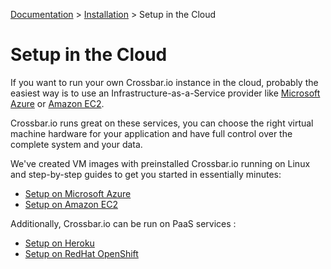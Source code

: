 [Documentation](.) > [Installation](Installation) > Setup in the Cloud

# Setup in the Cloud

If you want to run your own Crossbar.io instance in the cloud, probably the easiest way is to use an Infrastructure-as-a-Service provider like [Microsoft Azure](azure.microsoft.com/) or [Amazon EC2](http://aws.amazon.com/ec2/).

Crossbar.io runs great on these services, you can choose the right virtual machine hardware for your application and have full control over the complete system and your data.

We've created VM images with preinstalled Crossbar.io running on Linux and step-by-step guides to get you started in essentially minutes:

* [Setup on Microsoft Azure](Setup-on-Microsoft-Azure)
* [Setup on Amazon EC2](Setup-on-Amazon-EC2)

Additionally, Crossbar.io can be run on PaaS services :

* [Setup on Heroku](Setup-on-Heroku)
* [Setup on RedHat OpenShift](Setup-on-OpenShift)
